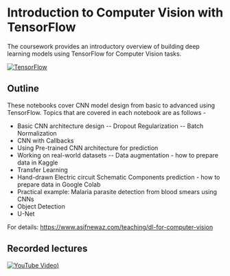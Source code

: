 
# Introduction to Computer Vision with TensorFlow

The coursework provides an introductory overview of building deep learning models using TensorFlow for Computer Vision tasks.

[![TensorFlow](https://img.shields.io/badge/TensorFlow-2.14.0-orange?logo=tensorflow)](https://www.tensorflow.org/)



## Outline

These notebooks cover CNN model design from basic to advanced using TensorFlow. Topics that are covered in each notebook are as follows -

* Basic CNN architecture design -- Dropout Regularization -- Batch Normalization
* CNN with Callbacks
* Using Pre-trained CNN architecture for prediction
* Working on real-world datasets -- Data augmentation - how to prepare data in Kaggle
* Transfer Learning
* Hand-drawn Electric circuit Schematic Components prediction - how to prepare data in Google Colab
* Practical example: Malaria parasite detection from blood smears using CNNs
* Object Detection
* U-Net

For details: https://www.asifnewaz.com/teaching/dl-for-computer-vision

## Recorded lectures

[![YouTube Video](https://img.shields.io/badge/YouTube-Video-red))](https://www.youtube.com/watch?v=LgJYH21MPmc&ab_channel=TheGrayWolf)

